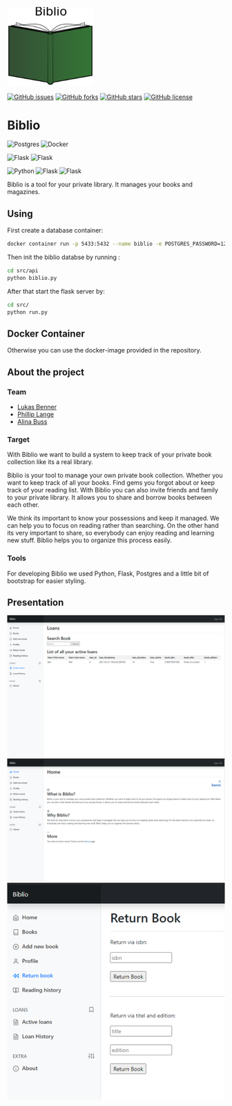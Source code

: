 <img src="https://raw.githubusercontent.com/BennerLukas/biblio/main/doc/Design/svg/Logo.svg" alt="Logo" width="200"/>

[![GitHub issues](https://img.shields.io/github/issues/BennerLukas/biblio)](https://github.com/BennerLukas/biblio/issues)
[![GitHub forks](https://img.shields.io/github/forks/BennerLukas/biblio)](https://github.com/BennerLukas/biblio/network)
[![GitHub stars](https://img.shields.io/github/stars/BennerLukas/biblio)](https://github.com/BennerLukas/biblio/stargazers)
[![GitHub license](https://img.shields.io/github/license/BennerLukas/biblio)](https://github.com/BennerLukas/biblio/blob/main/LICENSE)

# Biblio

![Postgres](https://img.shields.io/badge/DB-Postgres-black?style=flat&logo=postgresql)
![Docker](https://img.shields.io/badge/Container-Docker-black?style=flat&logo=docker)

![Flask](https://img.shields.io/badge/WebFramework-Flask-black?style=flat&logo=flask)
![Flask](https://img.shields.io/badge/Framework-Bootstrap-black?style=flat&logo=bootstrap)

![Python](https://img.shields.io/badge/Language-Python-black?style=flat&logo=python)
![Flask](https://img.shields.io/badge/Language-HTML-black?style=flat&logo=html5)
![Flask](https://img.shields.io/badge/Language-CSS-black?style=flat&logo=css3)

Biblio is a tool for your private library. It manages your books and magazines.


## Using
First create a database container:
```bash
docker container run -p 5433:5432 --name biblio -e POSTGRES_PASSWORD=1234 postgres:12.2 
````

Then init the biblio databse by running :
```bash
cd src/api
python biblio.py
```

After that start the flask server by:
```bash
cd src/
python run.py
```

## Docker Container

Otherwise you can use the docker-image provided in the repository.


## About the project

### Team
- [Lukas Benner](https://github.com/BennerLukas)
- [Phillip Lange](https://github.com/Sabokou)
- [Alina Buss](https://github.com/Alinabuss)

### Target
With Biblio we want to build a system to keep track of your private book collection like its a real library.

Biblio is your tool to manage your own private book collection. Whether you want to keep track of all your books. Find gems you forgot about or keep track of your reading list. With Biblio you can also invite friends and family to your private library. It allows you to share and borrow books between each other.

We think its important to know your possessions and keep it managed. We can help you to focus on reading rather than searching. On the other hand its very important to share, so everybody can enjoy reading and learning new stuff. Biblio helps you to organize this process easily.


### Tools
For developing Biblio we used Python, Flask, Postgres and a little bit of bootstrap for easier styling.
 
## Presentation
<div>
<img src="/doc/Design/screenshots/Screenshot%202021-03-27%20203035.png" alt="Screenshot" width="800"/>
<br>
<img src="/doc/Design/screenshots/Screenshot%202021-03-27%20203102.png" alt="Screenshot" width="800"/>
<br>
<img src="/doc/Design/screenshots/Screenshot%202021-03-27%20203118.png" alt="Screenshot" width="600"/>
<br>
</div>